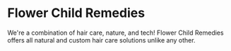 # Flower Child Remedies
We're a combination of hair care, nature, and tech! Flower Child Remedies offers all natural and custom hair care solutions unlike any other.
